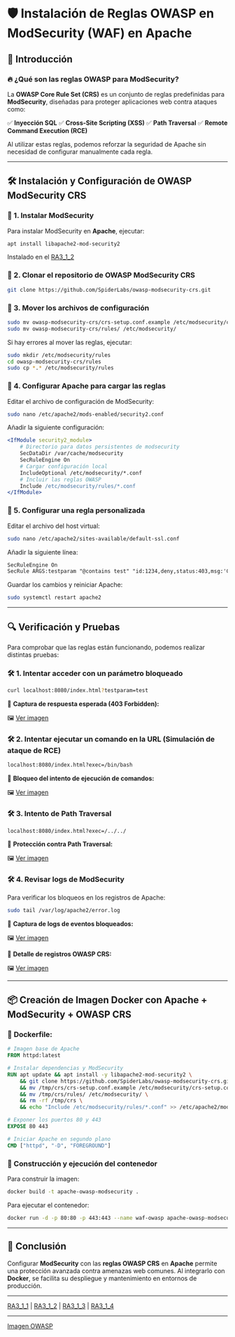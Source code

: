 # 🛡️ Instalación de Reglas OWASP en ModSecurity (WAF) en Apache

## 📌 Introducción

### 🔥 ¿Qué son las reglas OWASP para ModSecurity?
La **OWASP Core Rule Set (CRS)** es un conjunto de reglas predefinidas para **ModSecurity**, diseñadas para proteger aplicaciones web contra ataques como:

✅ **Inyección SQL**
✅ **Cross-Site Scripting (XSS)**
✅ **Path Traversal**
✅ **Remote Command Execution (RCE)**

Al utilizar estas reglas, podemos reforzar la seguridad de Apache sin necesidad de configurar manualmente cada regla.

---

## 🛠️ Instalación y Configuración de OWASP ModSecurity CRS

### 🔹 1. Instalar ModSecurity
Para instalar ModSecurity en **Apache**, ejecutar:
```bash
apt install libapache2-mod-security2
```
Instalado en el  [RA3_1_2](https://github.com/PPS10711021/RA3/edit/main/RA3/RA3_1/RA3_1_2)
### 🔹 2. Clonar el repositorio de OWASP ModSecurity CRS
```bash
git clone https://github.com/SpiderLabs/owasp-modsecurity-crs.git
```

### 🔹 3. Mover los archivos de configuración
```bash
sudo mv owasp-modsecurity-crs/crs-setup.conf.example /etc/modsecurity/crs-setup.conf
sudo mv owasp-modsecurity-crs/rules/ /etc/modsecurity/
```
Si hay errores al mover las reglas, ejecutar:
```bash
sudo mkdir /etc/modsecurity/rules
cd owasp-modsecurity-crs/rules
sudo cp *.* /etc/modsecurity/rules
```

### 🔹 4. Configurar Apache para cargar las reglas
Editar el archivo de configuración de ModSecurity:
```bash
sudo nano /etc/apache2/mods-enabled/security2.conf
```
Añadir la siguiente configuración:
```apache
<IfModule security2_module>
    # Directorio para datos persistentes de modsecurity
    SecDataDir /var/cache/modsecurity
    SecRuleEngine On
    # Cargar configuración local
    IncludeOptional /etc/modsecurity/*.conf
    # Incluir las reglas OWASP
    Include /etc/modsecurity/rules/*.conf
</IfModule>
```

### 🔹 5. Configurar una regla personalizada
Editar el archivo del host virtual:
```bash
sudo nano /etc/apache2/sites-available/default-ssl.conf
```
Añadir la siguiente línea:
```apache
SecRuleEngine On
SecRule ARGS:testparam "@contains test" "id:1234,deny,status:403,msg:'Cazado por Ciberseguridad'"
```
Guardar los cambios y reiniciar Apache:
```bash
sudo systemctl restart apache2
```

---

## 🔍 Verificación y Pruebas

Para comprobar que las reglas están funcionando, podemos realizar distintas pruebas:

### 🛠️ **1. Intentar acceder con un parámetro bloqueado**
```bash
curl localhost:8080/index.html?testparam=test
```
📸 **Captura de respuesta esperada (403 Forbidden):**

🖼️ [Ver imagen](/mnt/data/Captura%20de%20pantalla%20a%202025-02-24%2021-49-00.png)

### 🛠️ **2. Intentar ejecutar un comando en la URL** (Simulación de ataque de RCE)
```bash
localhost:8080/index.html?exec=/bin/bash
```
📸 **Bloqueo del intento de ejecución de comandos:**

🖼️ [Ver imagen](/mnt/data/Captura%20de%20pantalla%20a%202025-02-24%2021-49-10.png)

### 🛠️ **3. Intento de Path Traversal**
```bash
localhost:8080/index.html?exec=/../../
```
📸 **Protección contra Path Traversal:**

🖼️ [Ver imagen](/mnt/data/Captura%20de%20pantalla%20a%202025-02-24%2021-51-57.png)

### 🛠️ **4. Revisar logs de ModSecurity**
Para verificar los bloqueos en los registros de Apache:
```bash
sudo tail /var/log/apache2/error.log
```
📸 **Captura de logs de eventos bloqueados:**

🖼️ [Ver imagen](/mnt/data/Captura%20de%20pantalla%20a%202025-02-24%2021-52-32.png)

📸 **Detalle de registros OWASP CRS:**

🖼️ [Ver imagen](/mnt/data/Captura%20de%20pantalla%20a%202025-02-24%2021-52-57.png)

---

## 📦 Creación de Imagen Docker con Apache + ModSecurity + OWASP CRS

### 📌 **Dockerfile:**
```dockerfile
# Imagen base de Apache
FROM httpd:latest

# Instalar dependencias y ModSecurity
RUN apt update && apt install -y libapache2-mod-security2 \
    && git clone https://github.com/SpiderLabs/owasp-modsecurity-crs.git /tmp/crs \
    && mv /tmp/crs/crs-setup.conf.example /etc/modsecurity/crs-setup.conf \
    && mv /tmp/crs/rules/ /etc/modsecurity/ \
    && rm -rf /tmp/crs \
    && echo "Include /etc/modsecurity/rules/*.conf" >> /etc/apache2/mods-enabled/security2.conf

# Exponer los puertos 80 y 443
EXPOSE 80 443

# Iniciar Apache en segundo plano
CMD ["httpd", "-D", "FOREGROUND"]
```

### 🚀 Construcción y ejecución del contenedor
Para construir la imagen:
```bash
docker build -t apache-owasp-modsecurity .
```
Para ejecutar el contenedor:
```bash
docker run -d -p 80:80 -p 443:443 --name waf-owasp apache-owasp-modsecurity
```

---

## 🎯 Conclusión

Configurar **ModSecurity** con las **reglas OWASP CRS** en **Apache** permite una protección avanzada contra amenazas web comunes. Al integrarlo con **Docker**, se facilita su despliegue y mantenimiento en entornos de producción.

---

[RA3_1_1](https://github.com/PPS10711021/RA3/edit/main/RA3/RA3_1/RA3_1_1) | 
[RA3_1_2](https://github.com/PPS10711021/RA3/edit/main/RA3/RA3_1/RA3_1_2) | 
[RA3_1_3](https://github.com/PPS10711021/RA3/edit/main/RA3/RA3_1/RA3_1_3) | 
[RA3_1_4](https://github.com/PPS10711021/RA3/edit/main/RA3/RA3_1/RA3_1_4)

---

[Imagen OWASP](https://hub.docker.com/layers/pps10711021/pps_docker/owasp/images/sha256-9e2068c855c5265813e2e1243454707a58c832b1b65dcc8e1ceb2a31ccddb504)
